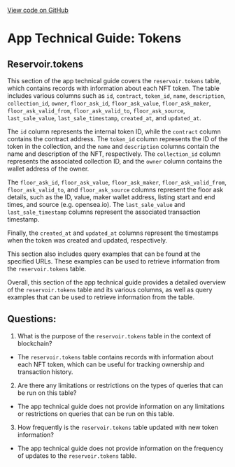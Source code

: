 [View code on GitHub](https://dune.com/docs/data-tables/community/reservoir/tokens.md)

# App Technical Guide: Tokens

## Reservoir.tokens

This section of the app technical guide covers the `reservoir.tokens` table, which contains records with information about each NFT token. The table includes various columns such as `id`, `contract`, `token_id`, `name`, `description`, `collection_id`, `owner`, `floor_ask_id`, `floor_ask_value`, `floor_ask_maker`, `floor_ask_valid_from`, `floor_ask_valid_to`, `floor_ask_source`, `last_sale_value`, `last_sale_timestamp`, `created_at`, and `updated_at`.

The `id` column represents the internal token ID, while the `contract` column contains the contract address. The `token_id` column represents the ID of the token in the collection, and the `name` and `description` columns contain the name and description of the NFT, respectively. The `collection_id` column represents the associated collection ID, and the `owner` column contains the wallet address of the owner.

The `floor_ask_id`, `floor_ask_value`, `floor_ask_maker`, `floor_ask_valid_from`, `floor_ask_valid_to`, and `floor_ask_source` columns represent the floor ask details, such as the ID, value, maker wallet address, listing start and end times, and source (e.g. opensea.io). The `last_sale_value` and `last_sale_timestamp` columns represent the associated transaction timestamp.

Finally, the `created_at` and `updated_at` columns represent the timestamps when the token was created and updated, respectively.

This section also includes query examples that can be found at the specified URLs. These examples can be used to retrieve information from the `reservoir.tokens` table.

Overall, this section of the app technical guide provides a detailed overview of the `reservoir.tokens` table and its various columns, as well as query examples that can be used to retrieve information from the table.
## Questions: 
 1. What is the purpose of the `reservoir.tokens` table in the context of blockchain? 
- The `reservoir.tokens` table contains records with information about each NFT token, which can be useful for tracking ownership and transaction history.

2. Are there any limitations or restrictions on the types of queries that can be run on this table? 
- The app technical guide does not provide information on any limitations or restrictions on queries that can be run on this table. 

3. How frequently is the `reservoir.tokens` table updated with new token information? 
- The app technical guide does not provide information on the frequency of updates to the `reservoir.tokens` table.